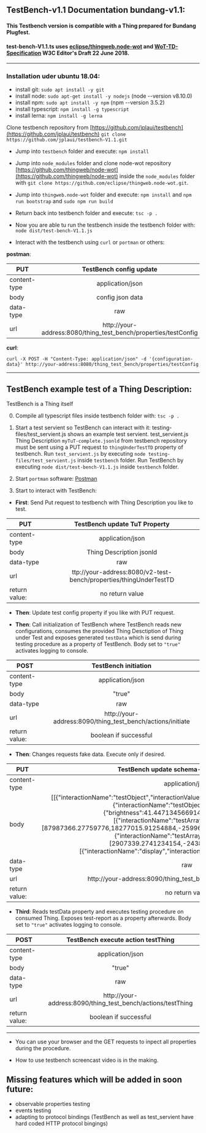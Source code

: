 ## TestBench-v1.1 Documentation bundang-v1.1:

#### This Testbench version is compatible with a Thing prepared for Bundang Plugfest.

#### test-bench-V1.1.ts uses [eclipse/thingweb.node-wot](https://github.com/eclipse/thingweb.node-wot) and [WoT-TD-Specification](https://w3c.github.io/wot-thing-description/) W3C Editor's Draft 22 June 2018.
___

### Installation uder ubuntu 18.04:

- install git: `sudo apt install -y git`
- install node: `sudo apt-get install -y nodejs` (node --version v8.10.0)
- install npm: `sudo apt install -y npm` (npm --version 3.5.2)
- install typescript: `npm install -g typescript`
- install lerna: `npm install -g lerna`

Clone testbench repository from [https://github.com/jplaui/testbench](https://github.com/jplaui/testbench) `git clone https://github.com/jplaui/testbench-V1.1.git`

- Jump into `testbench` folder and execute: `npm install`
- Jump into `node_modules` folder and clone node-wot repository [https://github.com/thingweb/node-wot](https://github.com/thingweb/node-wot) inside the `node_modules` folder with `git clone https://github.com/eclipse/thingweb.node-wot.git`.
- Jump into `thingweb.node-wot` folder and execute: `npm install` and `npm run bootstrap` and `sudo npm run build`

- Return back into testbench folder and execute: `tsc -p .`
- Now you are able tu run the testbench inside the testbench folder with: `node dist/test-bench-V1.1.js`
- Interact with the testbench using `curl` or `portman` or others:

**postman**:

| **PUT** | TestBench config update |
| ------------- |:-------------:|
| content-type      | application/json | 
| body      |  config json data   | 
| data-type | raw |
| url | http://your-address:8080/thing_test_bench/properties/testConfig | 

**curl**:

`curl -X POST -H "Content-Type: application/json" -d '{configuration-data}' http://your-address:8080/thing_test_bench/properties/testConfig`

___

## TestBench example test of a Thing Description:
TestBench is a Thing itself

0. Compile all typescript files inside testbench folder with: `tsc -p .`

1. Start a test servient so TestBench can interact with it: testing-files/test_servient.js shows an example test servient. test_servient.js Thing Description `myTuT-complete.jsonld` from testbench repository must be sent using a PUT request to `thingUnderTestTD` property of testbench. Run `test_servient.js` by executing `node testing-files/test_servient.js` inside `testbench` folder. Run TestBench by executing `node dist/test-bench-V1.1.js` inside `testbench` folder.

2. Start `portman` software: [Postman](https://www.getpostman.com/)

3. Start to interact with TestBench:

- **First**: Send Put request to testbench with Thing Description you like to test.

| **PUT** | TestBench update TuT Property |
| ------------- |:-------------:|
| content-type      | application/json | 
| body      |  Thing Description jsonld   | 
| data-type | raw |
| url | ttp://your-address:8080/v2-test-bench/properties/thingUnderTestTD |
| return value: | no return value |

- **Then**: Update test config property if you like with PUT request.

- **Then**: Call initialization of TestBench where TestBench reads new configurations, consumes the provided Thing Desctiption of Thing under Test and exposes generated `testData` which is send during testing procedure as a property of TestBench. Body set to `"true"` activates logging to console.

| **POST** | TestBench initiation |
| ------------- |:-------------:|
| content-type      | application/json | 
| body      |  "true"   | 
| data-type | raw |
| url | http://your-address:8090/thing_test_bench/actions/initiate |
| return value: | boolean if successful |


- **Then**: Changes requests fake data. Execute only if desired.

| **PUT** | TestBench update schema-faker request data |
| ------------- |:-------------:|
| content-type      | application/json | 
| body      |  [[\{"interactionName":"testObject","interactionValue":\{"brightness":50,"status":"my change"\}\},\{"interactionName":"testObject","interactionValue":\{"brightness":41.447134566914734,"status":"ut aut"\}\}],[\{"interactionName":"testArray","interactionValue":[87987366.27759776,18277015.91254884,-25996637.898988828,-31082548.946999773]\},\{"interactionName":"testArray","interactionValue":[2907339.2741234154,-24383724.353494212]}],[\{"interactionName":"display","interactionValue":"eu ad laborum"\}, ... ], ... ]  | 
| data-type | raw |
| url | http://your-address:8090/thing_test_bench/actions/updateRequests |
| return value: | no return value |

- **Third**: Reads testData property and executes testing procedure on consumed Thing. Exposes test-report as a property afterwards. Body set to `"true"` activates logging to console.

| **POST** | TestBench execute action testThing |
| ------------- |:-------------:|
| content-type      | application/json | 
| body      |  "true"   | 
| data-type | raw |
| url | http://your-address:8090/thing_test_bench/actions/testThing | 
| return value: | boolean if successful |

***

- You can use your browser and the GET requests to inpect all properties during the procedure.

- How to use testbench screencast video is in the making.


## Missing features which will be added in soon future:

- observable properties testing
- events testing
- adapting to protocol bindings (TestBench as well as test_servient have hard coded HTTP protocol bingings)


